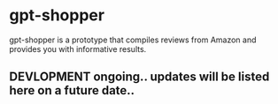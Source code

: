 # gpt-shopper
gpt-shopper is a prototype that compiles reviews from Amazon and provides you with informative results.

## DEVLOPMENT ongoing.. updates will be listed here on a future date..
